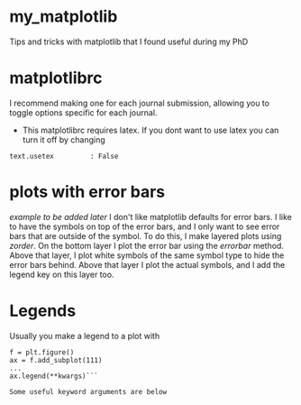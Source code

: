 # my_matplotlib
Tips and tricks with matplotlib that I found useful during my PhD

matplotlibrc
============
I recommend making one for each journal submission,
allowing you to toggle options specific for each journal.

* This matplotlibrc requires latex. If you dont want to use latex you can turn it off by changing

```text.usetex         : False ```

plots with error bars
=====================
*example to be added later*
I don't like matplotlib defaults for error bars.
I like to have the symbols on top of the error bars,
and I only want to see error bars that are outside of the symbol.
To do this, I make layered plots using *zorder*.
On the bottom layer I plot the error bar using the *errorbar* method.
Above that layer, I plot white symbols of the same symbol type
to hide the error bars behind.
Above that layer I plot the actual symbols, and I add the legend key
on this layer too.

Legends
=======
Usually you make a legend to a plot with

```import matplotlib.pyplot as plt
f = plt.figure()
ax = f.add_subplot(111)
...
ax.legend(**kwargs)```

Some useful keyword arguments are below
